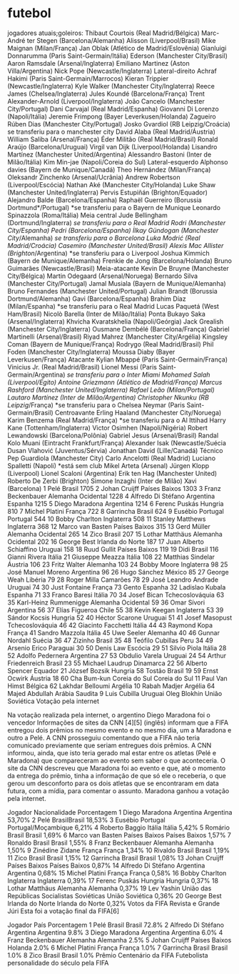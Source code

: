 # futebol
jogadores atuais;goleiros:
Thibaut Courtois (Real Madrid/Bélgica)
Marc-André ter Stegen (Barcelona/Alemanha)
Alisson (Liverpool/Brasil)
Mike Maignan (Milan/França)
Jan Oblak (Atlético de Madrid/Eslovênia)
Gianluigi Donnarumma (Paris Saint-Germain/Itália)
Ederson (Manchester City/Brasil)
Aaron Ramsdale (Arsenal/Inglaterra)
Emiliano Martinez (Aston Villa/Argentina)
Nick Pope (Newcastle/Inglaterra)
Lateral-direito
Achraf Hakimi (Paris Saint-Germain/Marrocos)
Kieran Trippier (Newcastle/Inglaterra)
Kyle Walker (Manchester City/Inglaterra)
Reece James (Chelsea/Inglaterra)
Jules Koundé (Barcelona/França)
Trent Alexander-Arnold (Liverpool/Inglaterra)
João Cancelo (Manchester City/Portugal)
Dani Carvajal (Real Madrid/Espanha)
Giovanni Di Lorenzo (Napoli/Itália)
Jeremie Frimpong (Bayer Leverkusen/Holanda)
Zagueiro
Rúben Dias (Manchester City/Portugal)
Josko Gvardiol (RB Leipzig/Croácia) se transferiu para o manchester city
David Alaba (Real Madrid/Áustria)
William Saliba (Arsenal/França)
Éder Militão (Real Madrid/Brasil)
Ronald Araújo (Barcelona/Uruguai)
Virgil van Dijk (Liverpool/Holanda)
Lisandro Martínez (Manchester United/Argentina)
Alessandro Bastoni (Inter de Milão/Itália)
Kim Min-jae (Napoli/Coreia do Sul)
Lateral-esquerdo
Alphonso davies (Bayern de Munique/Canadá)
Theo Hernández (Milan/França)
Oleksandr Zinchenko (Arsenal/Ucrânia)
Andrew Robertson (Liverpool/Escócia)
Nathan Aké (Manchester City/Holanda)
Luke Shaw (Manchester United/Inglaterra)
Pervis Estupiñán (Brighton/Equador)
Alejandro Balde (Barcelona/Espanha)
Raphaël Guerreiro (Borussia Dortmund*/Portugal) *se transferiu para o Bayern de Munique
Leonardo Spinazzola (Roma/Itália)
Meia central
Jude Bellingham (Dortmund/Inglaterra) *se transferiu para o Real Madrid
Rodri (Manchester City/Espanha)
Pedri (Barcelona/Espanha)
İlkay Gündogan (Manchester City*/Alemanha) *se transferiu para o Barcelona
Luka Modrić (Real Madrid/Croácia)
Casemiro (Manchester United/Brasil)
Alexis Mac Allister (Brighton*/Argentina) *se transferiu para o Liverpool
Joshua Kimmich (Bayern de Munique/Alemanha)
Frenkie de Jong (Barcelona/Holanda)
Bruno Guimarães (Newcastle/Brasil)
Meia-atacante
Kevin De Bruyne (Manchester City/Bélgica)
Martin Odegaard (Arsenal/Noruega)
Bernardo Silva (Manchester City/Portugal)
Jamal Musiala (Bayern de Munique/Alemanha)
Bruno Fernandes (Manchester United/Portugal)
Julian Brandt (Borussia Dortmund/Alemanha)
Gavi (Barcelona/Espanha)
Brahim Díaz (Milan/Espanha) *se transferiu para o Real Madrid
Lucas Paquetá (West Ham/Brasil)
Nicolò Barella (Inter de Milão/Itália)
Ponta
Bukayo Saka (Arsenal/Inglaterra)
Khvicha Kvaratskhelia (Napoli/Geórgia)
Jack Grealish (Manchester City/Inglaterra)
Ousmane Dembélé (Barcelona/França)
Gabriel Martinelli (Arsenal/Brasil)
Riyad Mahrez (Manchester City/Argélia)
Kingsley Coman (Bayern de Munique/França)
Rodrygo (Real Madrid/Brasil)
Phil Foden (Manchester City/Inglaterra)
Moussa Diaby (Bayer Leverkusen/França)
Atacante
Kylian Mbappé (Paris Saint-Germain/França)
Vinicius Jr. (Real Madrid/Brasil)
Lionel Messi (Paris Saint-Germain/Argentina) *se transferiu para o Inter Miami
Mohamed Salah (Liverpool/Egito)
Antoine Griezmann (Atlético de Madrid/França)
Marcus Rashford (Manchester United/Inglaterra)
Rafael Leão (Milan/Portugal)
Lautaro Martínez (Inter de Milão/Argentina)
Christopher Nkunku (RB Leipzig*/França) *se transferiu para o Chelsea
Neymar (Paris Saint-Germain/Brasil)
Centroavante
Erling Haaland (Manchester City/Noruega)
Karim Benzema (Real Madrid/França) *se transferiu para o Al Ittihad
Harry Kane (Tottenham/Inglaterra)
Victor Osimhen (Napoli/Nigéria)
Robert Lewandowski (Barcelona/Polônia)
Gabriel Jesus (Arsenal/Brasil)
Randal Kolo Muani (Eintracht Frankfurt/França)
Alexander Isak (Newcastle/Suécia
Dusan Vlahović (Juventus/Sérvia)
Jonathan David (Lille/Canadá)
Técnico
Pep Guardiola (Manchester City)
Carlo Ancelotti (Real Madrid)
Luciano Spalletti (Napoli) *está sem club
Mikel Arteta (Arsenal)
Jürgen Klopp (Liverpool)
Lionel Scaloni (Argentina)
Erik ten Hag (Manchester United)
Roberto De Zerbi (Brighton)
Simone Inzaghi (Inter de Milão)
Xavi (Barcelona)
1	Pelé	 Brasil	1705
2	Johan Cruijff	 Países Baixos	1303
3	Franz Beckenbauer	 Alemanha Ocidental	1228
4	Alfredo Di Stéfano	 Argentina
 Espanha	1215
5	Diego Maradona	 Argentina	1214
6	Ferenc Puskás	 Hungria	810
7	Michel Platini	 França	722
8	Garrincha	 Brasil	624
9	Eusébio	Portugal Portugal	544
10	Bobby Charlton	 Inglaterra	508
11	Stanley Matthews	 Inglaterra	368
12	Marco van Basten	 Países Baixos	315
13	Gerd Müller	 Alemanha Ocidental	265
14	Zico	 Brasil	207
15	Lothar Matthäus	 Alemanha Ocidental	202
16	George Best	 Irlanda do Norte	187
17	Juan Alberto Schiaffino	 Uruguai	158
18	Ruud Gullit	 Países Baixos	119
19	Didi	 Brasil	116
Gianni Rivera	 Itália
21	Giuseppe Meazza	 Itália	108
22	Matthias Sindelar	 Áustria	106
23	Fritz Walter	 Alemanha	103
24	Bobby Moore	 Inglaterra	98
25	José Manuel Moreno	 Argentina	96
26	Hugo Sánchez	 México	85
27	George Weah	 Libéria	79
28	Roger Milla	 Camarões	78
29	José Leandro Andrade	 Uruguai	74
30	Just Fontaine	 França	73
Gento	 Espanha
32	Ladislao Kubala	 Espanha	71
33	Franco Baresi	 Itália	70
34	Josef Bican	 Tchecoslováquia	63
35	Karl-Heinz Rummenigge	 Alemanha Ocidental	59
36	Omar Sívori	 Argentina	56
37	Elías Figueroa	 Chile	55
38	Kevin Keegan	 Inglaterra	53
39	Sándor Kocsis	 Hungria	52
40	Héctor Scarone	 Uruguai	51
41	Josef Masopust	 Tchecoslováquia	46
42	Giacinto Facchetti	 Itália	44
43	Raymond Kopa	 França	41
Sandro Mazzola	 Itália
45	Uwe Seeler	 Alemanha	40
46	Gunnar Nordahl	 Suécia	36
47	Zizinho	 Brasil	35
48	Teófilo Cubillas	 Peru	34
49	Arsenio Erico	 Paraguai	30
50	Denis Law	 Escócia	29
51	Silvio Piola	 Itália	28
52	Adolfo Pedernera	 Argentina	27
53	Obdulio Varela	 Uruguai	24
54	Arthur Friedenreich	 Brasil	23
55	Michael Laudrup	 Dinamarca	22
56	Alberto Spencer	 Equador	21
József Bozsik	 Hungria
58	Tostão	 Brasil	19
59	Ernst Ocwirk	 Áustria	18
60	Cha Bum-kun	Coreia do Sul Coreia do Sul	11
Paul Van Himst	 Bélgica
62	Lakhdar Belloumi	 Argélia	10
Rabah Madjer	 Argélia
64	Majed Abdullah	 Arábia Saudita	9
Luis Cubilla	 Uruguai
Oleg Blokhin	 União Soviética
Votação pela internet

Na votação realizada pela internet, o argentino Diego Maradona foi o vencedor
Informações de sites da CNN [4][5] (inglês) informam que a FIFA entregou dois prêmios no mesmo evento e no mesmo dia, um a Maradona e outro a Pelé. A CNN prosseguiu comentando que a FIFA não teria comunicado previamente que seriam entregues dois prêmios. A CNN informou, ainda, que isto teria gerado mal estar entre os atletas (Pelé e Maradona) que compareceram ao evento sem saber o que aconteceria. O site da CNN descreveu que Maradona foi ao evento e que, até o momento da entrega do prêmio, tinha a informação de que só ele o receberia, o que gerou um desconforto para os dois atletas que se encontraram em data futura, com a mídia, para comentar o assunto. Maradona ganhou a votação pela internet.

Jogador	Nacionalidade	Porcentagem
1	Diego Maradona	Argentina Argentina	53,70%
2	Pelé	BrasilBrasil	18,53%
3	Eusébio	Portugal Portugal/Moçambique	6,21%
4	Roberto Baggio	Itália Itália	5,42%
5	Romário	Brasil Brasil	1,69%
6	Marco van Basten	Países Baixos Países Baixos	1,57%
7	Ronaldo	Brasil Brasil	1,55%
8	Franz Beckenbauer	Alemanha Alemanha	1,50%
9	Zinédine Zidane	França França	1,34%
10	Rivaldo	Brasil Brasil	1,19%
11	Zico	Brasil Brasil	1,15%
12	Garrincha	Brasil Brasil	1,08%
13	Johan Cruijff	Países Baixos Países Baixos	0,87%
14	Alfredo Di Stéfano	Argentina Argentina	0,68%
15	Michel Platini	França França	0,58%
16	Bobby Charlton	Inglaterra Inglaterra	0,39%
17	Ferenc Puskás	Hungria Hungria	0,37%
18	Lothar Matthäus	Alemanha Alemanha	0,37%
19	Lev Yashin	União das Repúblicas Socialistas Soviéticas União Soviética	0,36%
20	George Best	Irlanda do Norte Irlanda do Norte	0,32%
Votos da FIFA Revista e Grande Júri
Esta foi a votação final da FIFA[6]

Jogador	País	Porcentagem
1	Pelé	Brasil Brasil	72.8%
2	Alfredo Di Stéfano	Argentina Argentina	9.8%
3	Diego Maradona	Argentina Argentina	6.0%
4	Franz Beckenbauer	Alemanha Alemanha	2.5%
5	Johan Cruijff	Países Baixos Holanda	2.0%
6	Michel Platini	França França	1.0%
7	Garrincha	Brasil Brasil	1.0%
8	Zico	Brasil Brasil	1.0%
Prêmio Centenário da FIFA
Futebolista personalidade do século pela FIFA 
